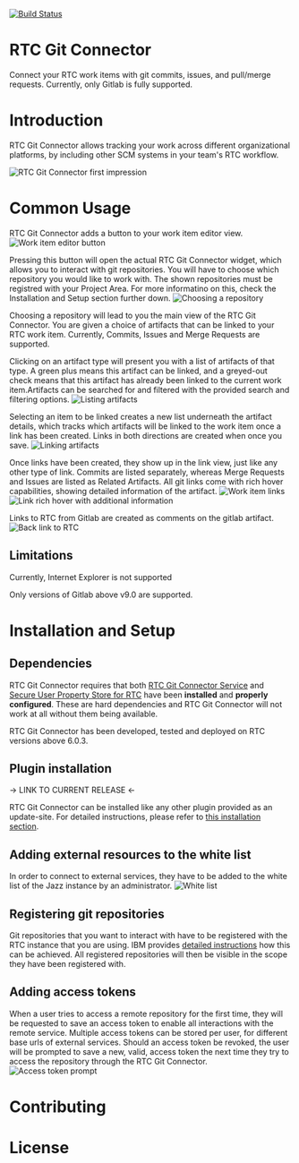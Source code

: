 [![Build Status](https://travis-ci.org/jazz-community/rtc-git-connector.svg?branch=master)](https://travis-ci.org/jazz-community/rtc-git-connector)

# RTC Git Connector
Connect your RTC work items with git commits, issues, and pull/merge requests. Currently, only Gitlab is fully supported.

# Introduction
RTC Git Connector allows tracking your work across different organizational platforms, by including other SCM systems in your team's RTC workflow.

![RTC Git Connector first impression](https://github.com/jazz-community/rtc-git-connector/blob/master/documentation/introduction.png)

# Common Usage

RTC Git Connector adds a button to your work item editor view.
![Work item editor button](https://github.com/jazz-community/rtc-git-connector/blob/master/documentation/button.png)

Pressing this button will open the actual RTC Git Connector widget, which allows you to interact with git repositories. You will have to choose which repository you would like to work with. The shown repositories must be registred with your Project Area. For more informatino on this, check the Installation and Setup section further down.
![Choosing a repository](https://github.com/jazz-community/rtc-git-connector/blob/master/documentation/repository_selection.png)

Choosing a repository will lead to you the main view of the RTC Git Connector. You are given a choice of artifacts that can be linked to your RTC work item. Currently, Commits, Issues and Merge Requests are supported. 

Clicking on an artifact type will present you with a list of artifacts of that type. A green plus means this artifact can be linked, and a greyed-out check means that this artifact has already been linked to the current work item.Artifacts can be searched for and filtered with the provided search and filtering options.
![Listing artifacts](https://github.com/jazz-community/rtc-git-connector/blob/master/documentation/main_view.png)

Selecting an item to be linked creates a new list underneath the artifact details, which tracks which artifacts will be linked to the work item once a link has been created. Links in both directions are created when once you save.
![Linking artifacts](https://github.com/jazz-community/rtc-git-connector/blob/master/documentation/linking_artifacts.png)

Once links have been created, they show up in the link view, just like any other type of link. Commits are listed separately, whereas Merge Requests and Issues are listed as Related Artifacts. All git links come with rich hover capabilities, showing detailed information of the artifact.
![Work item links](https://github.com/jazz-community/rtc-git-connector/blob/master/documentation/links.png)
![Link rich hover with additional information](https://github.com/jazz-community/rtc-git-connector/blob/master/documentation/rich_hover.png)

Links to RTC from Gitlab are created as comments on the gitlab artifact.
![Back link to RTC](https://github.com/jazz-community/rtc-git-connector/blob/master/documentation/back_link.png)

## Limitations
Currently, Internet Explorer is not supported

Only versions of Gitlab above v9.0 are supported.

# Installation and Setup
## Dependencies
RTC Git Connector requires that both [RTC Git Connector Service](https://github.com/jazz-community/rtc-git-connector-service) and [Secure User Property Store for RTC](https://github.com/jazz-community/rtc-secure-user-property-store) have been **installed** and **properly configured**. These are hard dependencies and RTC Git Connector will not work at all without them being available.

RTC Git Connector has been developed, tested and deployed on RTC versions above 6.0.3.

## Plugin installation
-> LINK TO CURRENT RELEASE <-

RTC Git Connector can be installed like any other plugin provided as an update-site. For detailed instructions, please refer to [this installation section](https://github.com/jazz-community/rtc-create-child-item-plugin#installation).

## Adding external resources to the white list
In order to connect to external services, they have to be added to the white list of the Jazz instance by an administrator.
![White list](https://github.com/jazz-community/rtc-git-connector/blob/master/documentation/whitelist.png)

## Registering git repositories
Git repositories that you want to interact with have to be registered with the RTC instance that you are using. IBM provides [detailed instructions](https://jazz.net/help-dev/clm/index.jsp?topic=%2Fcom.ibm.team.connector.cq.doc%2Ftopics%2Ft_git_reg_repo.html) how this can be achieved. All registered repositories will then be visible in the scope they have been registered with.

## Adding access tokens
When a user tries to access a remote repository for the first time, they will be requested to save an access token to enable all interactions with the remote service. Multiple access tokens can be stored per user, for different base urls of external services. Should an access token be revoked, the user will be prompted to save a new, valid, access token the next time they try to access the repository through the RTC Git Connector.
![Access token prompt](https://github.com/jazz-community/rtc-git-connector/blob/master/documentation/access_token.png)

# Contributing
# License

